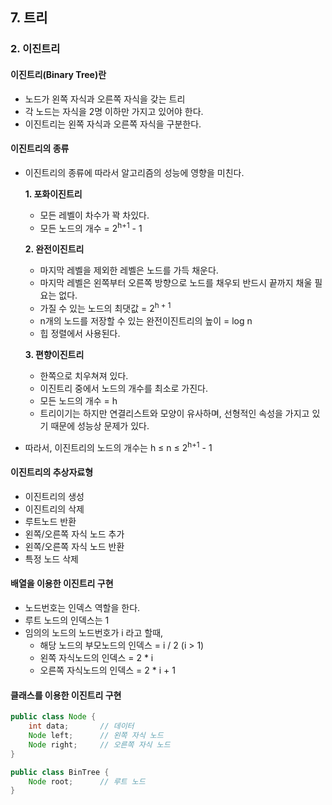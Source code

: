 ## 7. 트리
### 2. 이진트리
#### 이진트리(Binary Tree)란
- 노드가 왼쪽 자식과 오른쪽 자식을 갖는 트리
- 각 노드는 자식을 2명 이하만 가지고 있어야 한다.
- 이진트리는 왼쪽 자식과 오른쪽 자식을 구분한다.

#### 이진트리의 종류
- 이진트리의 종류에 따라서 알고리즘의 성능에 영향을 미친다.

    **1. 포화이진트리**
    - 모든 레벨이 차수가 꽉 차있다.
    - 모든 노드의 개수 = 2<sup>h+1</sup> - 1
    
    **2. 완전이진트리**
    - 마지막 레벨을 제외한 레벨은 노드를 가득 채운다.
    - 마지막 레벨은 왼쪽부터 오른쪽 방향으로 노드를 채우되 반드시 끝까지 채울 필요는 없다.
    - 가질 수 있는 노드의 최댓값 = 2<sup>h + 1
    - n개의 노드를 저장할 수 있는 완전이진트리의 높이 = log n
    - 힙 정렬에서 사용된다.
    
    **3. 편향이진트리**
    - 한쪽으로 치우쳐져 있다.
    - 이진트리 중에서 노드의 개수를 최소로 가진다.
    - 모든 노드의 개수 = h
    - 트리이기는 하지만 연결리스트와 모양이 유사하며, 선형적인 속성을 가지고 있기 때문에 성능상 문제가 있다.
- 따라서, 이진트리의 노드의 개수는 h ≤ n ≤ 2<sup>h+1</sup> - 1

#### 이진트리의 추상자료형
- 이진트리의 생성
- 이진트리의 삭제
- 루트노드 반환
- 왼쪽/오른쪽 자식 노드 추가
- 왼쪽/오른쪽 자식 노드 반환
- 특정 노드 삭제

#### 배열을 이용한 이진트리 구현
- 노드번호는 인덱스 역할을 한다.
- 루트 노드의 인덱스는 1
- 임의의 노드의 노드번호가 i 라고 할때,
    - 해당 노드의 부모노드의 인덱스 = i / 2 (i > 1)
    - 왼쪽 자식노드의 인덱스 = 2 * i
    - 오른쪽 자식노드의 인덱스 = 2 * i + 1

#### 클래스를 이용한 이진트리 구현

```java
public class Node {
	int data;       // 데이터
	Node left;      // 왼쪽 자식 노드
	Node right;     // 오른쪽 자식 노드
}
```

```java
public class BinTree {
	Node root;	    // 루트 노드
}
```